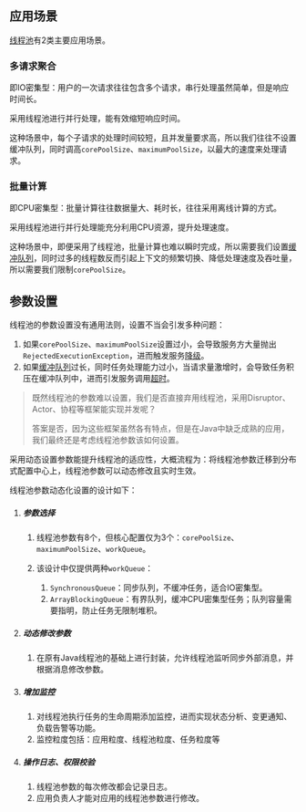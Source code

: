 ## 应用场景

[线程池](https://tech.meituan.com/2020/04/02/java-pooling-pratice-in-meituan.html)有2类主要应用场景。

### 多请求聚合

即IO密集型：用户的一次请求往往包含多个请求，串行处理虽然简单，但是响应时间长。

采用线程池进行并行处理，能有效缩短响应时间。

这种场景中，每个子请求的处理时间较短，且并发量要求高，所以我们往往不设置缓冲队列，同时调高`corePoolSize`、`maximumPoolSize`，以最大的速度来处理请求。

### 批量计算

即CPU密集型：批量计算往往数据量大、耗时长，往往采用离线计算的方式。

采用线程池进行并行处理能充分利用CPU资源，提升处理速度。

这种场景中，即便采用了线程池，批量计算也难以瞬时完成，所以需要我们设置<u>缓冲队列</u>，同时过多的线程数反而引起上下文的频繁切换、降低处理速度及吞吐量，所以需要我们限制`corePoolSize`。



## 参数设置

线程池的参数设置没有通用法则，设置不当会引发多种问题：

1. 如果`corePoolSize`、`maximumPoolSize`设置过小，会导致服务方大量抛出`RejectedExecutionException`，进而触发服务<u>降级</u>。
2. 如果<u>缓冲队列</u>过长，同时任务处理能力过小，当请求量激增时，会导致任务积压在缓冲队列中，进而引发服务调用<u>超时</u>。

> 既然线程池的参数难以设置，我们是否直接弃用线程池，采用Disruptor、Actor、协程等框架能实现并发呢？
>
> 答案是否，因为这些框架虽然各有特点，但是在Java中缺乏成熟的应用，我们最终还是考虑线程池参数该如何设置。

采用动态设置参数能提升线程池的适应性，大概流程为：将线程池参数迁移到分布式配置中心上，线程池参数可以动态修改且实时生效。

线程池参数动态化设置的设计如下：

1. ##### 参数选择

   1. 线程池参数有8个，但核心配置仅为3个：`corePoolSize`、`maximumPoolSize`、`workQueue`。
   2. 该设计中仅提供两种`workQueue`：

      1. `SynchronousQueue`：同步队列，不缓冲任务，适合IO密集型。
      2. `ArrayBlockingQueue`：有界队列，缓冲CPU密集型任务；队列容量需要指明，防止任务无限制堆积。

2. ##### 动态修改参数

   1. 在原有Java线程池的基础上进行封装，允许线程池监听同步外部消息，并根据消息修改参数。

3. ##### 增加监控

   1. 对线程池执行任务的生命周期添加监控，进而实现状态分析、变更通知、负载告警等功能。
   2. 监控粒度包括：应用粒度、线程池粒度、任务粒度等

4. ##### 操作日志、权限校验

   1. 线程池参数的每次修改都会记录日志。
   2. 应用负责人才能对应用的线程池参数进行修改。